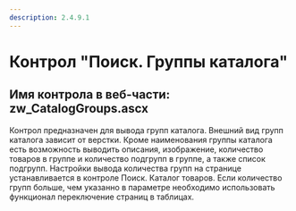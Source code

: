 ```yaml
---
description: 2.4.9.1
---
```


# Контрол "Поиск. Группы каталога"

## Имя контрола в веб-части: zw\_CatalogGroups.ascx

Контрол предназначен для вывода групп каталога. Внешний вид групп каталога зависит от верстки. Кроме наименования группы каталога есть возможность выводить описания, изображение, количество товаров в группе и количество подгрупп в группе, а также список подгрупп. Настройки вывода количества групп на странице устанавливается в контроле Поиск. Каталог товаров. Если количество групп больше, чем указанно в параметре необходимо использовать функционал переключение страниц в таблицах.


